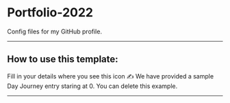 # Portfolio-2022
Config files for my GitHub profile.

---

## How to use this template:
Fill in your details where you see this icon ✍️ We have provided a sample Day Journey entry staring at 0. You can delete this example.

---

